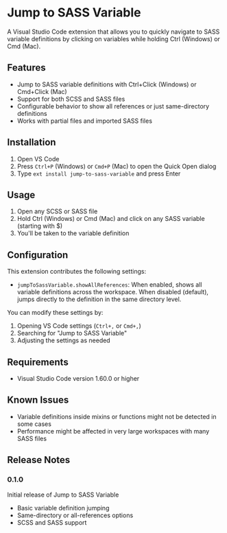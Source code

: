 # Jump to SASS Variable

A Visual Studio Code extension that allows you to quickly navigate to SASS variable definitions by clicking on variables while holding Ctrl (Windows) or Cmd (Mac).

## Features

- Jump to SASS variable definitions with Ctrl+Click (Windows) or Cmd+Click (Mac)
- Support for both SCSS and SASS files
- Configurable behavior to show all references or just same-directory definitions
- Works with partial files and imported SASS files

## Installation

1. Open VS Code
2. Press `Ctrl+P` (Windows) or `Cmd+P` (Mac) to open the Quick Open dialog
3. Type `ext install jump-to-sass-variable` and press Enter

## Usage

1. Open any SCSS or SASS file
2. Hold Ctrl (Windows) or Cmd (Mac) and click on any SASS variable (starting with $)
3. You'll be taken to the variable definition

## Configuration

This extension contributes the following settings:

* `jumpToSassVariable.showAllReferences`: When enabled, shows all variable definitions across the workspace. When disabled (default), jumps directly to the definition in the same directory level.

You can modify these settings by:
1. Opening VS Code settings (`Ctrl+,` or `Cmd+,`)
2. Searching for "Jump to SASS Variable"
3. Adjusting the settings as needed

## Requirements

- Visual Studio Code version 1.60.0 or higher

## Known Issues

- Variable definitions inside mixins or functions might not be detected in some cases
- Performance might be affected in very large workspaces with many SASS files

## Release Notes

### 0.1.0

Initial release of Jump to SASS Variable
- Basic variable definition jumping
- Same-directory or all-references options
- SCSS and SASS support 